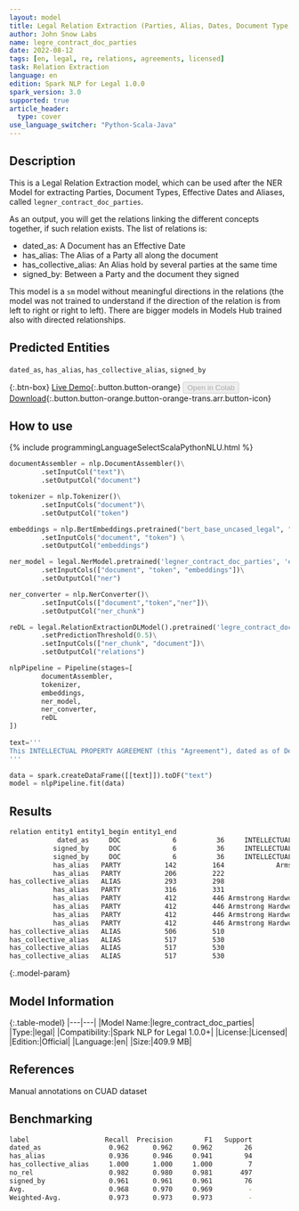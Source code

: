```yaml
---
layout: model
title: Legal Relation Extraction (Parties, Alias, Dates, Document Type, Sm, Bidirectional)
author: John Snow Labs
name: legre_contract_doc_parties
date: 2022-08-12
tags: [en, legal, re, relations, agreements, licensed]
task: Relation Extraction
language: en
edition: Spark NLP for Legal 1.0.0
spark_version: 3.0
supported: true
article_header:
  type: cover
use_language_switcher: "Python-Scala-Java"
---
```


## Description

This is a Legal Relation Extraction model, which can be used after the NER Model for extracting Parties, Document Types, Effective Dates and Aliases, called `legner_contract_doc_parties`.

As an output, you will get the relations linking the different concepts together, if such relation exists. The list of relations is:

- dated_as: A Document has an Effective Date
- has_alias: The Alias of a Party all along the document
- has_collective_alias: An Alias hold by several parties at the same time
- signed_by: Between a Party and the document they signed

This model is a `sm` model without meaningful directions in the relations (the model was not trained to understand if the direction of the relation is from left to right or right to left). There are bigger models in Models Hub trained also with directed relationships.


## Predicted Entities

`dated_as`, `has_alias`, `has_collective_alias`, `signed_by`

{:.btn-box}
[Live Demo](https://demo.johnsnowlabs.com/finance/LEGALRE_PARTIES/){:.button.button-orange}
<button class="button button-orange" disabled>Open in Colab</button>
[Download](https://s3.amazonaws.com/auxdata.johnsnowlabs.com/legal/models/legre_contract_doc_parties_en_1.0.0_3.2_1660293010932.zip){:.button.button-orange.button-orange-trans.arr.button-icon}

## How to use



<div class="tabs-box" markdown="1">
{% include programmingLanguageSelectScalaPythonNLU.html %}

```python
documentAssembler = nlp.DocumentAssembler()\
        .setInputCol("text")\
        .setOutputCol("document")

tokenizer = nlp.Tokenizer()\
        .setInputCols("document")\
        .setOutputCol("token")

embeddings = nlp.BertEmbeddings.pretrained("bert_base_uncased_legal", "en") \
        .setInputCols("document", "token") \
        .setOutputCol("embeddings")

ner_model = legal.NerModel.pretrained('legner_contract_doc_parties', 'en', 'legal/models')\
        .setInputCols(["document", "token", "embeddings"])\
        .setOutputCol("ner")

ner_converter = nlp.NerConverter()\
        .setInputCols(["document","token","ner"])\
        .setOutputCol("ner_chunk")

reDL = legal.RelationExtractionDLModel().pretrained('legre_contract_doc_parties', 'en', 'legal/models')\
        .setPredictionThreshold(0.5)\
        .setInputCols(["ner_chunk", "document"])\
        .setOutputCol("relations")

nlpPipeline = Pipeline(stages=[
        documentAssembler,
        tokenizer,
        embeddings,
        ner_model,
        ner_converter,
        reDL
])
    
text='''
This INTELLECTUAL PROPERTY AGREEMENT (this "Agreement"), dated as of December 31, 2018 (the "Effective Date") is entered into by and between Armstrong Flooring, Inc., a Delaware corporation ("Seller") and AFI Licensing LLC, a Delaware limited liability company ("Licensing" and together with Seller, "Arizona") and AHF Holding, Inc. (formerly known as Tarzan HoldCo, Inc.), a Delaware corporation ("Buyer") and Armstrong Hardwood Flooring Company, a Tennessee corporation (the "Company" and together with Buyer the "Buyer Entities") (each of Arizona on the one hand and the Buyer Entities on the other hand, a "Party" and collectively, the "Parties").
'''

data = spark.createDataFrame([[text]]).toDF("text")
model = nlpPipeline.fit(data)
```

</div>

## Results

```bash
relation entity1 entity1_begin entity1_end                              chunk1 entity2 entity2_begin entity2_end                  chunk2 confidence
            dated_as     DOC             6          36     INTELLECTUAL PROPERTY AGREEMENT EFFDATE            70          86       December 31, 2018  0.9933402
           signed_by     DOC             6          36     INTELLECTUAL PROPERTY AGREEMENT   PARTY           142         164 Armstrong Flooring, Inc  0.6235637
           signed_by     DOC             6          36     INTELLECTUAL PROPERTY AGREEMENT   PARTY           316         331        AHF Holding, Inc  0.5001139
           has_alias   PARTY           142         164             Armstrong Flooring, Inc   ALIAS           193         198                  Seller 0.93385726
           has_alias   PARTY           206         222                   AFI Licensing LLC   ALIAS           264         272               Licensing  0.9859913
has_collective_alias   ALIAS           293         298                              Seller   ALIAS           302         308                 Arizona 0.82137156
           has_alias   PARTY           316         331                    AHF Holding, Inc   ALIAS           400         404                   Buyer  0.8178999
           has_alias   PARTY           412         446 Armstrong Hardwood Flooring Company   ALIAS           479         485                 Company  0.9557921
           has_alias   PARTY           412         446 Armstrong Hardwood Flooring Company   ALIAS           575         579                   Buyer  0.6778585
           has_alias   PARTY           412         446 Armstrong Hardwood Flooring Company   ALIAS           612         616                   Party  0.6778583
           has_alias   PARTY           412         446 Armstrong Hardwood Flooring Company   ALIAS           642         648                 Parties  0.6778585
has_collective_alias   ALIAS           506         510                               Buyer   ALIAS           517         530          Buyer Entities 0.69863707
has_collective_alias   ALIAS           517         530                      Buyer Entities   ALIAS           575         579                   Buyer 0.55453944
has_collective_alias   ALIAS           517         530                      Buyer Entities   ALIAS           612         616                   Party 0.55453944
has_collective_alias   ALIAS           517         530                      Buyer Entities   ALIAS           642         648                 Parties 0.55453944
```

{:.model-param}
## Model Information

{:.table-model}
|---|---|
|Model Name:|legre_contract_doc_parties|
|Type:|legal|
|Compatibility:|Spark NLP for Legal 1.0.0+|
|License:|Licensed|
|Edition:|Official|
|Language:|en|
|Size:|409.9 MB|

## References

Manual annotations on CUAD dataset

## Benchmarking

```bash
label                   Recall  Precision        F1   Support
dated_as                 0.962      0.962     0.962        26
has_alias                0.936      0.946     0.941        94
has_collective_alias     1.000      1.000     1.000         7
no_rel                   0.982      0.980     0.981       497
signed_by                0.961      0.961     0.961        76
Avg.                     0.968      0.970     0.969         -
Weighted-Avg.            0.973      0.973     0.973         -
``` 